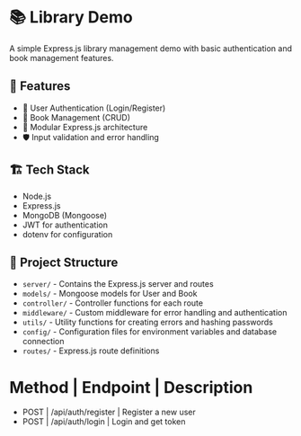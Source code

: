 
# 📚 Library Demo 

A simple Express.js library management demo with basic authentication and book management features.

## 🚀 Features

- 🔐 User Authentication (Login/Register)
- 📖 Book Management (CRUD)
- 🧩 Modular Express.js architecture
- 🛡️ Input validation and error handling

## 🏗️ Tech Stack

- Node.js
- Express.js
- MongoDB (Mongoose)
- JWT for authentication
- dotenv for configuration

## 📁 Project Structure

- `server/` - Contains the Express.js server and routes
- `models/` - Mongoose models for User and Book
- `controller/` - Controller functions for each route
- `middleware/` - Custom middleware for error handling and authentication
- `utils/` - Utility functions for creating errors and hashing passwords
- `config/` - Configuration files for environment variables and database connection
- `routes/` - Express.js route definitions

# Method | Endpoint | Description
- POST | /api/auth/register | Register a new user
- POST | /api/auth/login | Login and get token

